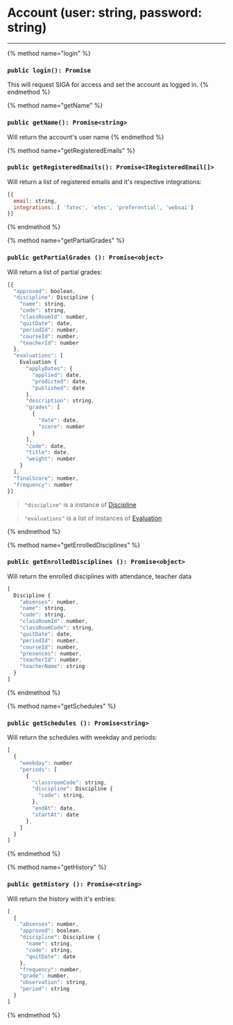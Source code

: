 # Account (user: string, password: string)

-----

{% method name="login" %}
### `public login(): Promise`

This will request SIGA for access and set the account as logged in.
{% endmethod %}

{% method name="getName" %}
### `public getName(): Promise<string>`

Will return the account's user name
{% endmethod %}

{% method name="getRegisteredEmails" %}
### `public getRegisteredEmails(): Promise<IRegisteredEmail[]>`

Will return a list of registered emails and it's respective integrations:

```js
[{
  email: string,
  integrations: [ 'fatec', 'etec', 'preferential', 'websai']
}]
```
{% endmethod %}


{% method name="getPartialGrades" %}
### `public getPartialGrades (): Promise<object>`

Will return a list of partial grades:

```js
[{
  "approved": boolean,
  "discipline": Discipline {
    "name": string,
    "code": string,
    "classRoomId": number,
    "quitDate": date,
    "periodId": number,
    "courseId": number,
    "teacherId": number
  },
  "evaluations": [
    Evaluation {
      "applyDates": {
        "applied": date,
        "predicted": date,
        "published": date
      },
      "description": string,
      "grades": [
        {
          "date": date,
          "score": number
        }
      ],
      "code": date,
      "title": date,
      "weight": number
    }
  ],
  "finalScore": number,
  "frequency": number
}]
```


> `"discipline"` is a instance of [Discipline](/methods/discipline.md)

> `"evaluations"` is a list of instances of [Evaluation](/methods/evaluation.md)

{% endmethod %}

{% method name="getEnrolledDisciplines" %}

### `public getEnrolledDisciplines (): Promise<object>`

Will return the enrolled disciplines with attendance, teacher data

```js
[
  Discipline {
    "absenses": number,
    "name": string,
    "code": string,
    "classRoomId": number,
    "classRoomCode": string,
    "quitDate": date,
    "periodId": number,
    "courseId": number,
    "presences": number,
    "teacherId": number,
    "teacherName": string
  }
]
```

{% endmethod %}

{% method name="getSchedules" %}

### `public getSchedules (): Promise<string> `

Will return the schedules with weekday and periods:

```js
[
  {
    "weekday": number
    "periods": [
      {
        "classroomCode": string,
        "discipline": Discipline {
          "code": string,
        },
        "endAt": date,
        "startAt": date
      },
    ]
  }
]
```

{% endmethod %}




{% method name="getHistory" %}

### `public getHistory (): Promise<string>`

Will return the history with it's entries:

```js
[
  {
    "absenses": number,
    "approved": boolean,
    "discipline": Discipline {
      "name": string,
      "code": string,
      "quitDate": date
    },
    "frequency": number,
    "grade": number,
    "observation": string,
    "period": string
  }
]
```

{% endmethod %}



